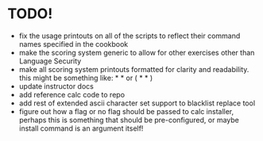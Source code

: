 TODO!
=====

* fix the usage printouts on all of the scripts to reflect their command names specified in the cookbook
* make the scoring system generic to allow for other exercises other than Language Security
* make all scoring system printouts formatted for clarity and readability. this might be something like: * * or ( * * )
* update instructor docs
* add reference calc code to repo
* add rest of extended ascii character set support to blacklist replace tool
* figure out how a flag or no flag should be passed to calc installer, perhaps this is something that should be pre-configured, or maybe install command is an argument itself!

